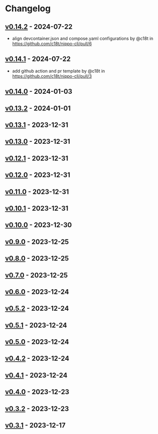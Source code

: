 # Changelog

## [v0.14.2](https://github.com/c18t/nippo-cli/compare/v0.14.1...v0.14.2) - 2024-07-22
- align devcontainer.json and compose.yaml configurations by @c18t in https://github.com/c18t/nippo-cli/pull/6

## [v0.14.1](https://github.com/c18t/nippo-cli/compare/v0.14.0...v0.14.1) - 2024-07-22
- add github action and pr template by @c18t in https://github.com/c18t/nippo-cli/pull/3

## [v0.14.0](https://github.com/c18t/nippo-cli/compare/v0.13.2...v0.14.0) - 2024-01-03

## [v0.13.2](https://github.com/c18t/nippo-cli/compare/v0.13.1...v0.13.2) - 2024-01-01

## [v0.13.1](https://github.com/c18t/nippo-cli/compare/v0.13.0...v0.13.1) - 2023-12-31

## [v0.13.0](https://github.com/c18t/nippo-cli/compare/v0.12.1...v0.13.0) - 2023-12-31

## [v0.12.1](https://github.com/c18t/nippo-cli/compare/v0.12.0...v0.12.1) - 2023-12-31

## [v0.12.0](https://github.com/c18t/nippo-cli/compare/v0.11.0...v0.12.0) - 2023-12-31

## [v0.11.0](https://github.com/c18t/nippo-cli/compare/v0.10.1...v0.11.0) - 2023-12-31

## [v0.10.1](https://github.com/c18t/nippo-cli/compare/v0.10.0...v0.10.1) - 2023-12-31

## [v0.10.0](https://github.com/c18t/nippo-cli/compare/v0.9.0...v0.10.0) - 2023-12-30

## [v0.9.0](https://github.com/c18t/nippo-cli/compare/v0.8.0...v0.9.0) - 2023-12-25

## [v0.8.0](https://github.com/c18t/nippo-cli/compare/v0.7.0...v0.8.0) - 2023-12-25

## [v0.7.0](https://github.com/c18t/nippo-cli/compare/v0.6.0...v0.7.0) - 2023-12-25

## [v0.6.0](https://github.com/c18t/nippo-cli/compare/v0.5.2...v0.6.0) - 2023-12-24

## [v0.5.2](https://github.com/c18t/nippo-cli/compare/v0.5.1...v0.5.2) - 2023-12-24

## [v0.5.1](https://github.com/c18t/nippo-cli/compare/v0.5.0...v0.5.1) - 2023-12-24

## [v0.5.0](https://github.com/c18t/nippo-cli/compare/v0.4.2...v0.5.0) - 2023-12-24

## [v0.4.2](https://github.com/c18t/nippo-cli/compare/v0.4.1...v0.4.2) - 2023-12-24

## [v0.4.1](https://github.com/c18t/nippo-cli/compare/v0.4.0...v0.4.1) - 2023-12-24

## [v0.4.0](https://github.com/c18t/nippo-cli/compare/v0.3.2...v0.4.0) - 2023-12-23

## [v0.3.2](https://github.com/c18t/nippo-cli/compare/v0.3.1...v0.3.2) - 2023-12-23

## [v0.3.1](https://github.com/c18t/nippo-cli/compare/v0.3.0...v0.3.1) - 2023-12-17
